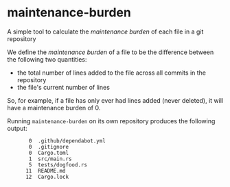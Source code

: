 # maintenance-burden

A simple tool to calculate the _maintenance burden_ of each file in a git repository

We define the _maintenance burden_ of a file to be the difference between the following two quantities:

- the total number of lines added to the file across all commits in the repository
- the file's current number of lines

So, for example, if a file has only ever had lines added (never deleted), it will have a maintenance burden of 0.

Running `maintenance-burden` on its own repository produces the following output:

<!-- maintenance-burden-start -->

```
       0  .github/dependabot.yml
       0  .gitignore
       0  Cargo.toml
       1  src/main.rs
       5  tests/dogfood.rs
      11  README.md
      12  Cargo.lock
```

<!-- maintenance-burden-end -->
